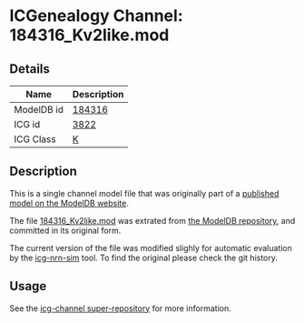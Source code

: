 # ICGenealogy Channel: 184316\_Kv2like.mod

## Details

Name | Description
---- | -----------
ModelDB id | [184316](http://senselab.med.yale.edu/ModelDB/ShowModel.cshtml?model=184316)
ICG id | [3822](http://icg.neurotheory.ox.ac.uk/channels/1/3822)
ICG Class | [K](http://icg.neurotheory.ox.ac.uk/channels/1)

## Description

This is a single channel model file that was originally part of a [published model on the ModelDB website](http://senselab.med.yale.edu/mModelDB/ShowModel.cshtml?model=184316).


The file [184316\_Kv2like.mod](184316_Kv2like.mod) was extrated from [the ModelDB repository](http://senselab.med.yale.edu/ModelDB/ShowModel.cshtml?model=184316), and committed in its original form.

The current version of the file was modified slighly for automatic evaluation by the [icg-nrn-sim](https://github.com/icgenealogy/icg-nrn-sim) tool. To find the original please check the git history.


## Usage

See the [icg-channel super-repository](https://github.com/icgenealogy/icg-channels) for more information.